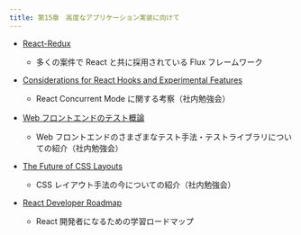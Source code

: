 ```yaml
---
title: 第15章　高度なアプリケーション実装に向けて
---
```


- [React-Redux](https://react-redux.js.org/)
  - 多くの案件で React と共に採用されている Flux フレームワーク
- [Considerations for React Hooks and Experimental Features](https://drive.google.com/file/d/16DKzjh7nHNjEpQa2Orf9AYcV087DFR2E/view?usp=sharing)
  - React Concurrent Mode に関する考察（社内勉強会）
- [Web フロントエンドのテスト概論](https://drive.google.com/file/d/1f0AzH_RxWK4b2u2aP4JcQfJO4utpUfwd/view?usp=sharing)
  - Web フロントエンドのさまざまなテスト手法・テストライブラリについての紹介（社内勉強会）
- [The Future of CSS Layouts](https://drive.google.com/file/d/16fD2uiX35HOoZfM6W1sMMqtGXz5G-Dbm/view?usp=sharing)

  - CSS レイアウト手法の今についての紹介（社内勉強会）

- [React Developer Roadmap](https://roadmap.sh/react)
  - React 開発者になるための学習ロードマップ
